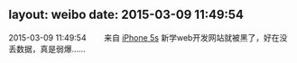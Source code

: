 layout: weibo
date: 2015-03-09 11:49:54
---
2015-03-09 11:49:54  &nbsp;&nbsp;&nbsp;&nbsp;&nbsp;&nbsp; 来自 <a href="sinaweibo://customweibosource" rel="nofollow">iPhone 5s</a>
新学web开发网站就被黑了，好在没丢数据，真是弱爆…… ​​​
